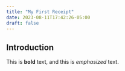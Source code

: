 ```yaml
---
title: "My First Receipt"
date: 2023-08-11T17:42:26-05:00
draft: false
---
```

## Introduction

This is **bold** text, and this is *emphasized* text.